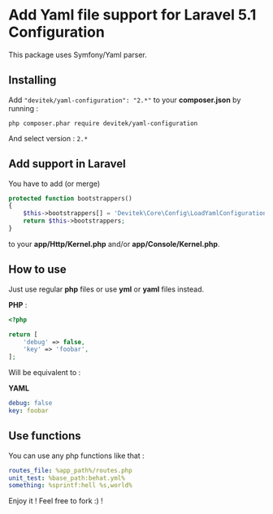 # Add Yaml file support for Laravel 5.1 Configuration

This package uses Symfony/Yaml parser.

## Installing

Add ```"devitek/yaml-configuration": "2.*"``` to your **composer.json** by running :

```
php composer.phar require devitek/yaml-configuration
```

And select version : ```2.*```

## Add support in Laravel

You have to add (or merge)

```php
protected function bootstrappers()
{
    $this->bootstrappers[] = 'Devitek\Core\Config\LoadYamlConfiguration';
    return $this->bootstrappers;
}
```

to your **app/Http/Kernel.php** and/or **app/Console/Kernel.php**.

## How to use

Just use regular **php** files or use **yml** or **yaml** files instead.

**PHP** :

```php
<?php

return [
	'debug' => false,
    'key' => 'foobar',
];
```

Will be equivalent to :

**YAML**

```yaml
debug: false
key: foobar
```

## Use functions

You can use any php functions like that :

```yaml
routes_file: %app_path%/routes.php
unit_test: %base_path:behat.yml%
something: %sprintf:hell %s,world%
```

Enjoy it ! Feel free to fork :) !
